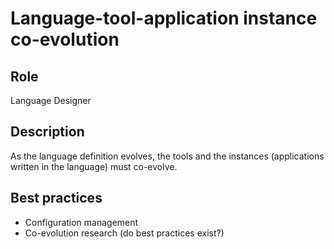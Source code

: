 # Language-tool-application instance co-evolution

## Role

Language Designer  

## Description

As the language definition evolves, the tools and the instances (applications written in the language) must co-evolve.

## Best practices

* Configuration management
* Co-evolution research (do best practices exist?)

